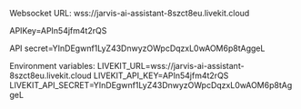 Websocket URL: wss://jarvis-ai-assistant-8szct8eu.livekit.cloud

APIKey=APIn54jfm4t2rQS

API secret=YInDEgwnf1LyZ43DnwyzOWpcDqzxL0wAOM6p8tAggeL

Environment variables: LIVEKIT_URL=wss://jarvis-ai-assistant-8szct8eu.livekit.cloud
LIVEKIT_API_KEY=APIn54jfm4t2rQS
LIVEKIT_API_SECRET=YInDEgwnf1LyZ43DnwyzOWpcDqzxL0wAOM6p8tAggeL

